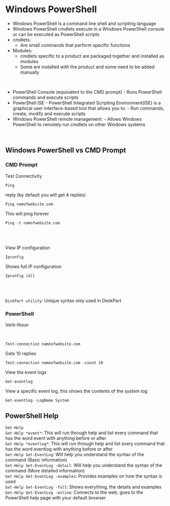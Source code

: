 # Windows PowerShell

- Windows PowerShell is a command line shell and scripting language
- Windows PowerShell cmdlets execute in a Windows PowerShell console or can be executed as PowerShell scripts
- cmdlets:
    - Are small commands that perform specific functions
- Modules:
    - cmdlets specific to a product are packaged together and installed as modules
    - Some are installed with the product and some need to be added manually

<br>

- PowerShell Console (equivalent to the CMD prompt)
      - Runs PowerShell commands and execute scripts
- PowerShell ISE
      - PowerShell Integrated Scripting Environment(ISE) is a graphical user interface-based tool that allows you to:
          - Run commands, create, modify and execute scripts
- Windows PowerShell remote management:
      - Allows Windows PowerShell to remotely run cmdlets on other Windows systems

<br>

## Windows PowerShell vs CMD Prompt

### CMD Prompt

Test Connectivity
```
Ping
```

reply (by default you will get 4 replies) <br>
```
Ping namofwebsite.com
```

This will ping forever
```
Ping -t namofwebsite.com
``` 

<br>
<br>

View IP configuration
```
Ipconfig
```

Shows full IP configuration
```
Ipconfig /all
```

<br>
<br>

```DiskPart utility```: Unique syntax only used in DeskPart

### PowerShell
Verb-Noun

<br>

```
Test-connection nameofwebsite.com
```

Gets 10 replies
```
Test-connection nameofwebsite.com -count 10
```

View the event logs
```
Get-eventlog
```

View a specific event log, this shows the contents of the system log
```
Get-eventlog -LogName System
``` 


## PowerShell Help
```Get-Help``` <br>
```Get-Help *event*```: This will run through help and list every command that has the word event with anything before or after <br>
```Get-Help *eventlog*```: This will run through help and list every command that has the word eventlog with anything before or after <br>
```Get-Help Get-EventLog```: Will help you understand the syntax of the command (Basic information) <br>
```Get-Help Get-EventLog -detail```: Will help you understand the syntax of the command (More detailed information) <br>
```Get-Help Get-EventLog -examples```: Provides examples on how the syntax is used <br>
```Get-Help Get-EventLog -full```: Shows everything, the details and examples <br>
```Get-Help Get-EventLog -online```: Connects to the web, goes to the PowerShell help page with your default browser <br>
